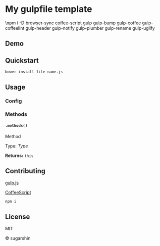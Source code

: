 # My gulpfile template

\npm i -D browser-sync coffee-script gulp gulp-bump gulp-coffee gulp-coffeelint gulp-header gulp-notify gulp-plumber gulp-rename gulp-uglify

## Demo

## Quickstart

```shell
bower install file-name.js
```

## Usage

### Config

### Methods

#### `.methods()`

Method

Type: *Type*

**Returns:** `this`

## Contributing

[gulp.js](//gulpjs.com/)

[CoffeeScript](//coffeescript.org/)

```shell
npm i
```

## License

MIT

© sugarshin
